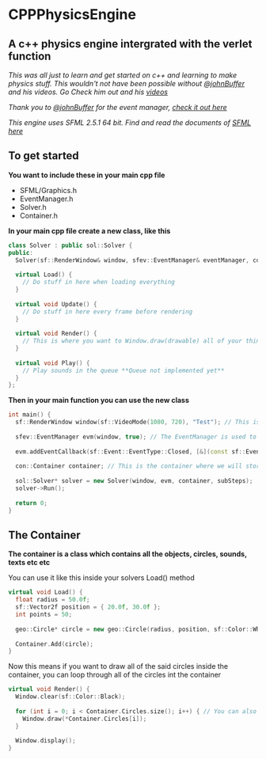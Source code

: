 # CPPPhysicsEngine
## A c++ physics engine intergrated with the verlet function
*This was all just to learn and get started on c++ and learning to make physics stuff. This wouldn't not have been possible without [@johnBuffer](https://github.com/johnBuffer) and his videos. Go Check him out and his [videos](https://www.youtube.com/c/PezzzasWork)*

*Thank you to [@johnBuffer](https://github.com/johnBuffer) for the event manager, [check it out here](https://github.com/johnBuffer/SFML-EventManager)*

*This engine uses SFML 2.5.1 64 bit. Find and read the documents of [SFML here](https://www.sfml-dev.org/)*

## To get started
**You want to include these in your main cpp file**
- SFML/Graphics.h
- EventManager.h
- Solver.h
- Container.h



**In your main cpp file create a new class, like this**
```cpp
class Solver : public sol::Solver {
public:
  Solver(sf::RenderWindow& window, sfev::EventManager& eventManager, con::Container container, size_t subSteps) : sol::Solver(window, eventManager, container, subSteps) {}
  
  virtual Load() {
    // Do stuff in here when loading everything
  }
  
  virtual void Update() {
    // Do stuff in here every frame before rendering
  }
  
  virtual void Render() {
    // This is where you want to Window.draw(drawable) all of your things
  }
  
  virtual void Play() {
    // Play sounds in the queue **Queue not implemented yet**
  }
};
```

**Then in your main function you can use the new class**
```cpp
int main() {
  sf::RenderWindow window(sf::VideoMode(1080, 720), "Test"); // This is the SFML RenderWindow that we will use to render/draw things
  
  sfev::EventManager evm(window, true); // The EventManager is used to manage and use the SFML window events such as mouse event and key events and etc.
  
  evm.addEventCallback(sf::Event::EventType::Closed, [&](const sf::Event&) {window.close(); }); // This closes the window when the window closed event gets called
  
  con::Container container; // This is the container where we will store pointers to all of the Circles, Polygons, Sounds, Drawables, etc etc.
  
  sol::Solver* solver = new Solver(window, evm, container, subSteps);
  solver->Run();
  
  return 0;
}
```

## The Container
**The container is a class which contains all the objects, circles, sounds, texts etc etc**

You can use it like this inside your solvers Load() method
```cpp
virtual void Load() {
  float radius = 50.0f;
  sf::Vector2f position = { 20.0f, 30.0f };
  int points = 50;
  
  geo::Circle* circle = new geo::Circle(radius, position, sf::Color::White, points);
  
  Container.Add(circle);
}
```

Now this means if you want to draw all of the said circles inside the container, you can loop through all of the circles int the container
```cpp
virtual void Render() {
  Window.clear(sf::Color::Black);
  
  for (int i = 0; i < Container.Circles.size(); i++) { // You can also loop through Container.Drawables
    Window.draw(*Container.Circles[i]);
  }
  
  Window.display();
}
```
